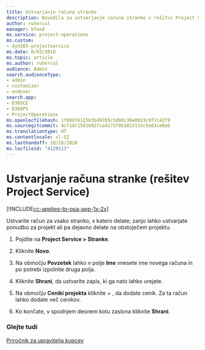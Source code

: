 ```yaml
---
title: Ustvarjanje računa stranke
description: Navodila za ustvarjanje računa stranke v rešitvi Project Service
author: ruhercul
manager: kfend
ms.service: project-operations
ms.custom:
- dyn365-projectservice
ms.date: 8/03/2018
ms.topic: article
ms.author: ruhercul
audience: Admin
search.audienceType:
- admin
- customizer
- enduser
search.app:
- D365CE
- D365PS
- ProjectOperations
ms.openlocfilehash: 1f80d7612563b49765c5d0dc36e0033c9f7c42f9
ms.sourcegitcommit: 4cf1dc1561b92fca4175f0b3813133c5e63ce8e6
ms.translationtype: HT
ms.contentlocale: sl-SI
ms.lasthandoff: 10/28/2020
ms.locfileid: "4129113"
---
```

# <a name="create-a-customer-account-project-service"></a>Ustvarjanje računa stranke (rešitev Project Service)

[!INCLUDE[cc-applies-to-psa-app-1x-2x](../includes/cc-applies-to-psa-app-1x-2x.md)]

Ustvarite račun za vsako stranko, s katero delate; zanjo lahko ustvarjate ponudbo za projekt ali pa dejavno delate na obstoječem projektu.  
  
1.  Pojdite na **Project Service > Stranke**.  
  
2.  Kliknite **Novo**.  
  
3.  Na območju **Povzetek** lahko v polje **Ime** vnesete ime novega računa in po potrebi izpolnite druga polja.  
  
4.  Kliknite **Shrani**, da ustvarite zapis, ki ga nato lahko urejate.  
  
5.  Na območju **Ceniki projekta** kliknite + , da dodate cenik. Za ta račun lahko dodate več cenikov.  
  
6.  Ko končate, v spodnjem desnem kotu zaslona kliknite **Shrani**.  
  
### <a name="see-also"></a>Glejte tudi  
 [Priročnik za upravitelja kupcev](../psa/account-manager-guide.md)
